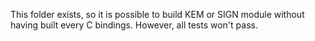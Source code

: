This folder exists, so it is possible to build KEM or SIGN module without having built every C bindings.
However, all tests won't pass.
